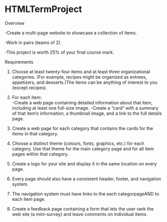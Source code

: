 # HTMLTermProject

Overview

-Create a multi-page website to showcase a collection of items.

-Work in pairs (teams of 2).

-This project is worth 25% of your final course mark.


Requirements
  1. Choose at least twenty-four items and at least three organizational categories. (For example, recipes might be organized as entrees, appetizers, and desserts.)The items can be anything of interest to you (except recipes).
  2. For each item:  
    -Create a web page containing detailed information about that item, including at least one full-size image.
    -Create a “card” with a summary of that item’s information, a thumbnail image, and a link to the full details page.
    
  3. Create a web page for each category that contains the cards for the items in that category.
  4. Choose a distinct theme (colours, fonts, graphics, etc.) for each category. Use that theme for the main category page and for all item pages within that category.
  5. Create a logo for your site and display it in the same location on every page.
  6. Every page should also have a consistent header, footer, and navigation system.
  7. The navigation system must have links to the each categorpageAND to each item page.
  8. Create a feedback page containing a form that lets the user rank the web site (a mini-survey) and leave comments on individual items.
